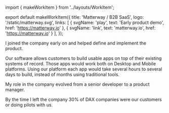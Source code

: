 import { makeWorkItem } from '../layouts/WorkItem';

export default makeWorkItem({
  title: 'Matterway / B2B SaaS',
  logo: '/static/matterway.svg',
  links: [
    {
      svgName: 'play',
      text: 'Early product demo',
      href: 'https://matterway.io'
    },
    {
      svgName: 'link',
      text: 'matterway.io',
      href: 'https://matterway.io'
    }
  ],
});


I joined the company early on and helped define and implement the
product.

Our software allows customers to build usable apps on top of their
existing systems of record. Those apps would work both on Desktop and
Mobile platforms. Using our platform each app would take several hours to
several days to build, instead of months using traditional tools.

My role in the company evolved from a senior developer to a product
manager.

By the time I left the company 30% of DAX companies were our customers or
doing pilots with us.
